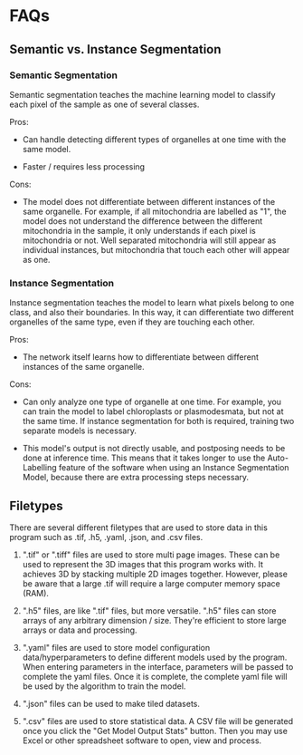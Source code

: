 # FAQs

## Semantic vs. Instance Segmentation 

  

### Semantic Segmentation 

  

Semantic segmentation teaches the machine learning model to classify each pixel of the sample as one of several classes.  

  

Pros: 

  

- Can handle detecting different types of organelles at one time with the same model. 

  

- Faster / requires less processing 

  

Cons: 

  

- The model does not differentiate between different instances of the same organelle. For example, if all mitochondria are labelled as "1", the model does not understand the difference between the different mitochondria in the sample, it only understands if each pixel is mitochondria or not. Well separated mitochondria will still appear as individual instances, but mitochondria that touch each other will appear as one.  

  

### Instance Segmentation 

  

Instance segmentation teaches the model to learn what pixels belong to one class, and also their boundaries. In this way, it can differentiate two different organelles of the same type, even if they are touching each other. 

  

Pros: 

  

- The network itself learns how to differentiate between different instances of the same organelle. 

  

Cons: 

  

- Can only analyze one type of organelle at one time. For example, you can train the model to label chloroplasts or plasmodesmata, but not at the same time. If instance segmentation for both is required, training two separate models is necessary. 

  

- This model's output is not directly usable, and postposing needs to be done at inference time. This means that it takes longer to use the Auto-Labelling feature of the software when using an Instance Segmentation Model, because there are extra processing steps necessary. 

  

## Filetypes 

  

There are several different filetypes that are used to store data in this program such as .tif, .h5, .yaml, .json, and .csv files.  

1. ".tif" or ".tiff" files are used to store multi page images. These can be used to represent the 3D images that this program works with. It achieves 3D by stacking multiple 2D images together. However, please be aware that a large .tif will require a large computer memory space (RAM).  

  

2. ".h5" files, are like ".tif" files, but more versatile. ".h5" files can store arrays of any arbitrary dimension / size. They're efficient to store large arrays or data and processing. 

3. ".yaml" files are used to store model configuration data/hyperparameters to define different models used by the program. When entering parameters in the interface, parameters will be passed to complete the yaml files. Once it is complete, the complete yaml file will be used by the algorithm to train the model.   

  

4. ".json" files can be used to make tiled datasets.  

  

5. ".csv" files are used to store statistical data.  A CSV file will be generated once you click the "Get Model Output Stats" button. Then you may use Excel or other spreadsheet software to open, view and process. 
